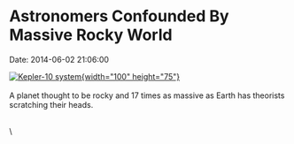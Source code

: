 Astronomers Confounded By Massive Rocky World
=============================================

Date: 2014-06-02 21:06:00

[![Kepler-10
system](http://www.jpl.nasa.gov/images/kepler/20140602/pia18018-226.jpg){width="100"
height="75"}](http://www.jpl.nasa.gov/news/news.php?release=2014-171&rn=news.xml&rst=4165)\
\
A planet thought to be rocky and 17 times as massive as Earth has
theorists scratching their heads.

\
\
